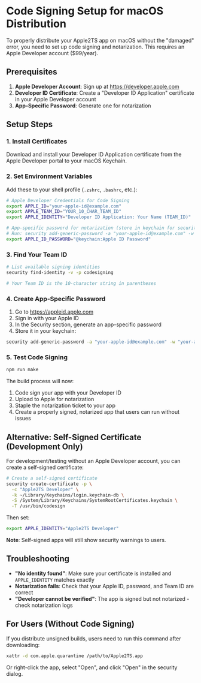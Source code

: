# Code Signing Setup for macOS Distribution

To properly distribute your Apple2TS app on macOS without the "damaged" error, you need to set up code signing and notarization. This requires an Apple Developer account ($99/year).

## Prerequisites

1. **Apple Developer Account**: Sign up at https://developer.apple.com
2. **Developer ID Certificate**: Create a "Developer ID Application" certificate in your Apple Developer account
3. **App-Specific Password**: Generate one for notarization

## Setup Steps

### 1. Install Certificates
Download and install your Developer ID Application certificate from the Apple Developer portal to your macOS Keychain.

### 2. Set Environment Variables
Add these to your shell profile (`.zshrc`, `.bashrc`, etc.):

```bash
# Apple Developer Credentials for Code Signing
export APPLE_ID="your-apple-id@example.com"
export APPLE_TEAM_ID="YOUR_10_CHAR_TEAM_ID"
export APPLE_IDENTITY="Developer ID Application: Your Name (TEAM_ID)"

# App-specific password for notarization (store in keychain for security)
# Run: security add-generic-password -a "your-apple-id@example.com" -w "your-app-specific-password" -s "Apple ID Password"
export APPLE_ID_PASSWORD="@keychain:Apple ID Password"
```

### 3. Find Your Team ID
```bash
# List available signing identities
security find-identity -v -p codesigning

# Your Team ID is the 10-character string in parentheses
```

### 4. Create App-Specific Password
1. Go to https://appleid.apple.com
2. Sign in with your Apple ID
3. In the Security section, generate an app-specific password
4. Store it in your keychain:
```bash
security add-generic-password -a "your-apple-id@example.com" -w "your-app-specific-password" -s "Apple ID Password"
```

### 5. Test Code Signing
```bash
npm run make
```

The build process will now:
1. Code sign your app with your Developer ID
2. Upload to Apple for notarization
3. Staple the notarization ticket to your app
4. Create a properly signed, notarized app that users can run without issues

## Alternative: Self-Signed Certificate (Development Only)

For development/testing without an Apple Developer account, you can create a self-signed certificate:

```bash
# Create a self-signed certificate
security create-certificate -p \
  -c "Apple2TS Developer" \
  -k ~/Library/Keychains/login.keychain-db \
  -S /System/Library/Keychains/SystemRootCertificates.keychain \
  -T /usr/bin/codesign
```

Then set:
```bash
export APPLE_IDENTITY="Apple2TS Developer"
```

**Note**: Self-signed apps will still show security warnings to users.

## Troubleshooting

- **"No identity found"**: Make sure your certificate is installed and `APPLE_IDENTITY` matches exactly
- **Notarization fails**: Check that your Apple ID, password, and Team ID are correct
- **"Developer cannot be verified"**: The app is signed but not notarized - check notarization logs

## For Users (Without Code Signing)

If you distribute unsigned builds, users need to run this command after downloading:

```bash
xattr -d com.apple.quarantine /path/to/Apple2TS.app
```

Or right-click the app, select "Open", and click "Open" in the security dialog.